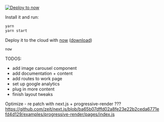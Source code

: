 [![Deploy to now](https://deploy.now.sh/static/button.svg)](https://deploy.now.sh/?repo=https://github.com/zeit/next.js/tree/master/examples/ssr-caching)

Install it and run:

```bash
yarn
yarn start
```

Deploy it to the cloud with [now](https://zeit.co/now) ([download](https://zeit.co/download))

```bash
now
```

TODOS:
  - add image carousel component
  - add documentation + content
  - add routes to work page
  - set up google analytics
  - plug in more content
  - finish layout tweaks


Optimize - re patch with next.js + progressive-render ???
https://github.com/zeit/next.js/blob/ba65b07dffd02a8fe23e22b2ceda6771efd4d129/examples/progressive-render/pages/index.js
